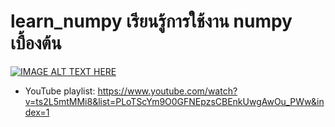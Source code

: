 # learn_numpy เรียนรู้การใช้งาน numpy เบื้องต้น
[![IMAGE ALT TEXT HERE](https://img.youtube.com/vi/ts2L5mtMMi8/0.jpg)](https://www.youtube.com/watch?v=ts2L5mtMMi8&list=PLoTScYm9O0GFNEpzsCBEnkUwgAwOu_PWw&index=1)
* YouTube playlist: https://www.youtube.com/watch?v=ts2L5mtMMi8&list=PLoTScYm9O0GFNEpzsCBEnkUwgAwOu_PWw&index=1

